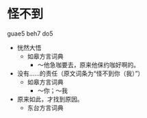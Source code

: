 # 怪不到
guae5 beh7 do5
+ 恍然大悟
  * 如皋方言词典
    - ～他急咖要去，原来他俫约咖好啊的。
+ 没有……的责任（原文词条为“怪不到你（我）”）
  * 如皋方言词典
    - ～你；～我
+ 原来如此，才找到原因。
  * 东台方言词典
